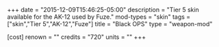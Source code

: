 +++
date = "2015-12-09T15:46:25-05:00"
description = "Tier 5 skin available for the AK-12 used by Fuze."
mod-types = "skin"
tags = ["skin","Tier 5","AK-12","Fuze"]
title = "Black OPS"
type = "weapon-mod"

[cost]
  renown = ""
  credits = "720"
  units = ""
+++
